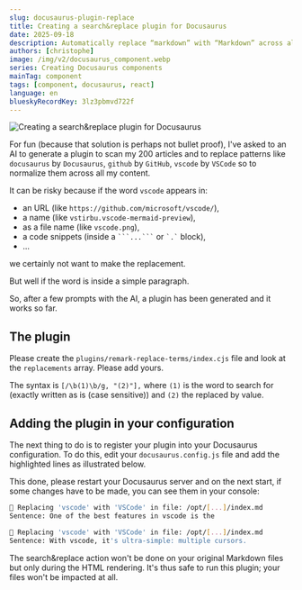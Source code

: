 ```yaml
---
slug: docusaurus-plugin-replace
title: Creating a search&replace plugin for Docusaurus
date: 2025-09-18
description: Automatically replace “markdown” with “Markdown” across all your content to keep your posts consistent.
authors: [christophe]
image: /img/v2/docusaurus_component.webp
series: Creating Docusaurus components
mainTag: component
tags: [component, docusaurus, react]
language: en
blueskyRecordKey: 3lz3pbmvd722f
---
```

<!-- cspell:ignore vstirbu -->

![Creating a search&replace plugin for Docusaurus](/img/v2/docusaurus_component.webp)

For fun (because that solution is perhaps not bullet proof), I've asked to an AI to generate a plugin to scan my 200 articles and to replace patterns like `docusaurus` by `Docusaurus`, `github` by `GitHub`, `vscode` by `VSCode` so to normalize them across all my content.

It can be risky because if the word `vscode` appears in:

* an URL (like `https://github.com/microsoft/vscode/`),
* a name (like `vstirbu.vscode-mermaid-preview`),
* as a file name (like `vscode.png`),
* a code snippets (inside a <code>\```...\```</code> or <code>\`.\`</code> block),
* ...

we certainly not want to make the replacement.

But well if the word is inside a simple paragraph.

So, after a few prompts with the AI, a plugin has been generated and it works so far.

<!-- truncate -->

## The plugin

Please create the `plugins/remark-replace-terms/index.cjs` file and look at the `replacements` array. Please add yours.

The syntax is `[/\b(1)\b/g, "(2)"],` where `(1)` is the word to search for (exactly written as is (case sensitive)) and `(2)` the replaced by value.

<Snippet filename="plugins/remark-replace-terms/index.cjs" source="plugins/remark-replace-terms/index.cjs" />

## Adding the plugin in your configuration

The next thing to do is to register your plugin into your Docusaurus configuration. To do this, edit your `docusaurus.config.js` file and add the highlighted lines as illustrated below.

<Snippet filename="docusaurus.config.js" source="./files/docusaurus.config.js" />

This done, please restart your Docusaurus server and on the next start, if some changes have to be made, you can see them in your console:

```bash
🔎 Replacing 'vscode' with 'VSCode' in file: /opt/[...]/index.md
Sentence: One of the best features in vscode is the

🔎 Replacing 'vscode' with 'VSCode' in file: /opt/[...]/index.md
Sentence: With vscode, it's ultra-simple: multiple cursors.
```

<AlertBox variant="caution" title="">
The search&replace action won't be done on your original Markdown files but only during the HTML rendering. It's thus safe to run this plugin; your files won't be impacted at all.

</AlertBox>